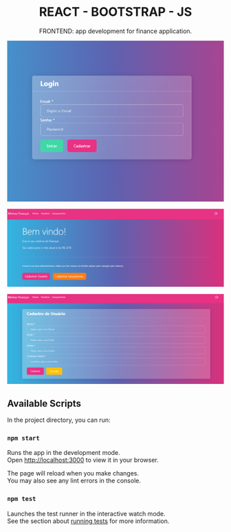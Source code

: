 <h1 align="center">REACT - BOOTSTRAP - JS</h1>

<p align="center">
FRONTEND: app development for finance application.
</p>

<p align="center">
<img src="./src/images/login.png" alt="Page login"/>
</p>

<p align="center">
<img src="./src/images/home.png" alt="Page home"/>
</p>

<p align="center">
<img src="./src/images/signup.png" alt="Page SignUp"/>
</p>


## Available Scripts

In the project directory, you can run:

### `npm start`

Runs the app in the development mode.\
Open [http://localhost:3000](http://localhost:3000) to view it in your browser.

The page will reload when you make changes.\
You may also see any lint errors in the console.

### `npm test`

Launches the test runner in the interactive watch mode.\
See the section about [running tests](https://facebook.github.io/create-react-app/docs/running-tests) for more information.
